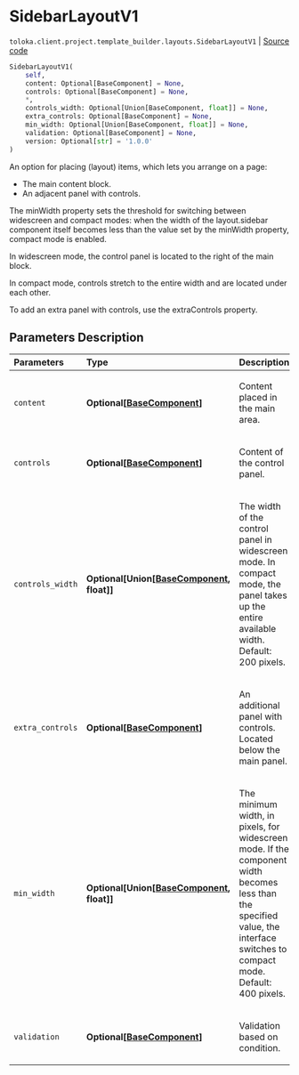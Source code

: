 # SidebarLayoutV1
`toloka.client.project.template_builder.layouts.SidebarLayoutV1` | [Source code](https://github.com/Toloka/toloka-kit/blob/v0.1.26/src/client/project/template_builder/layouts.py#L160)

```python
SidebarLayoutV1(
    self,
    content: Optional[BaseComponent] = None,
    controls: Optional[BaseComponent] = None,
    *,
    controls_width: Optional[Union[BaseComponent, float]] = None,
    extra_controls: Optional[BaseComponent] = None,
    min_width: Optional[Union[BaseComponent, float]] = None,
    validation: Optional[BaseComponent] = None,
    version: Optional[str] = '1.0.0'
)
```

An option for placing (layout) items, which lets you arrange on a page:


* The main content block.
* An adjacent panel with controls.

The minWidth property sets the threshold for switching between widescreen and compact modes: when the width of the
layout.sidebar component itself becomes less than the value set by the minWidth property, compact mode is enabled.

In widescreen mode, the control panel is located to the right of the main block.

In compact mode, controls stretch to the entire width and are located under each other.

To add an extra panel with controls, use the extraControls property.

## Parameters Description

| Parameters | Type | Description |
| :----------| :----| :-----------|
`content`|**Optional\[[BaseComponent](toloka.client.project.template_builder.base.BaseComponent.md)\]**|<p>Content placed in the main area.</p>
`controls`|**Optional\[[BaseComponent](toloka.client.project.template_builder.base.BaseComponent.md)\]**|<p>Content of the control panel.</p>
`controls_width`|**Optional\[Union\[[BaseComponent](toloka.client.project.template_builder.base.BaseComponent.md), float\]\]**|<p>The width of the control panel in widescreen mode. In compact mode, the panel takes up the entire available width. Default: 200 pixels.</p>
`extra_controls`|**Optional\[[BaseComponent](toloka.client.project.template_builder.base.BaseComponent.md)\]**|<p>An additional panel with controls. Located below the main panel.</p>
`min_width`|**Optional\[Union\[[BaseComponent](toloka.client.project.template_builder.base.BaseComponent.md), float\]\]**|<p>The minimum width, in pixels, for widescreen mode. If the component width becomes less than the specified value, the interface switches to compact mode. Default: 400 pixels.</p>
`validation`|**Optional\[[BaseComponent](toloka.client.project.template_builder.base.BaseComponent.md)\]**|<p>Validation based on condition.</p>
